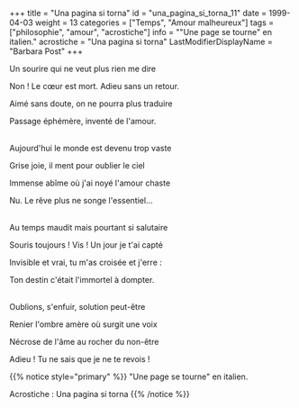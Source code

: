 +++
title = "Una pagina si torna"
id = "una_pagina_si_torna_11"
date = 1999-04-03
weight = 13
categories = ["Temps", "Amour malheureux"]
tags = ["philosophie", "amour", "acrostiche"]
info = "\"Une page se tourne\" en italien."
acrostiche = "Una pagina si torna"
LastModifierDisplayName = "Barbara Post"
+++

Un sourire qui ne veut plus rien me dire

Non ! Le cœur est mort. Adieu sans un retour.

Aimé sans doute, on ne pourra plus traduire

Passage éphémère, inventé de l'amour.

 \
Aujourd'hui le monde est devenu trop vaste

Grise joie, il ment pour oublier le ciel

Immense abîme où j'ai noyé l'amour chaste

Nu. Le rêve plus ne songe l'essentiel...

 \
Au temps maudit mais pourtant si salutaire

Souris toujours ! Vis ! Un jour je t'ai capté

Invisible et vrai, tu m'as croisée et j'erre :

Ton destin c'était l'immortel à dompter.

 \
Oublions, s'enfuir, solution peut-être

Renier l'ombre amère où surgit une voix

Nécrose de l'âme au rocher du non-être

Adieu ! Tu ne sais que je ne te revois !

{{% notice style="primary" %}}
\"Une page se tourne\" en italien.

Acrostiche : Una pagina si torna
{{% /notice %}}
